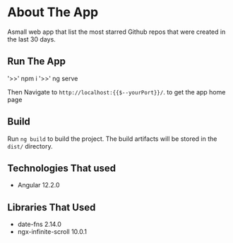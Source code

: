 # About The App

Asmall web app that list the most starred Github repos that were created in the last 30 days.
## Run The App

'>>' npm i
'>>' ng serve

Then Navigate to `http://localhost:{{$--yourPort}}/`. to get the app home page

## Build

Run `ng build` to build the project. The build artifacts will be stored in the `dist/` directory.

## Technologies That used

* Angular 12.2.0

## Libraries That Used

* date-fns 2.14.0
* ngx-infinite-scroll 10.0.1
